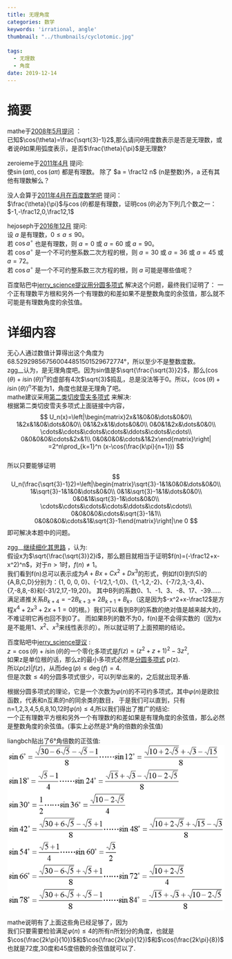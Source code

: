 ```yaml
---
title: 无理角度
categories: 数学
keywords: 'irrational, angle'
thumbnail: "../thumbnails/cyclotomic.jpg"

tags:
  - 无理数
  - 角度
date: 2019-12-14
---
```


# 摘要
mathe于[2008年5月提问](https://bbs.emath.ac.cn/thread-418-1-1.html) ：  
已知$\cos(\theta)=\frac{\sqrt{3}-1}2$,那么请问$\theta$用度数表示是否是无理数，或者说$\theta$如果用弧度表示，是否$\frac{\theta}{\pi}$是无理数?  

zeroieme于[2011年4月](https://bbs.emath.ac.cn/thread-3136-1-1.html) 提问:  
使$\sin(a\pi),\cos(a\pi)$ 都是有理数。
除了 $a = \frac12  n$ (n是整数)外，a 还有其他有理数解么？

没人会算于[2011年4月在百度数学吧](http://tieba.baidu.com/p/1051245073?pid=11918704479&cid=0#11918704479) 提问：  
$\frac{\theta}{\pi}$与$\cos(\theta)$都是有理数，证明$\cos(\theta)$必为下列几个数之一：  
$-1,-\frac12,0,\frac12,1$  

hejoseph于[2016年12月](https://bbs.emath.ac.cn/thread-9262-1-1.html) 提问:  
设 $a$ 是有理数，$0\leq a\leq 90$。  
若 $\cos a^{\circ}$ 也是有理数，则 $a=0$ 或 $a=60$ 或 $a=90$。  
若 $\cos a^{\circ}$ 是一个不可约整系数二次方程的根，则 $a=30$ 或 $a=36$ 或 $a=45$ 或 $a=72$。  
若 $\cos a^{\circ}$ 是一个不可约整系数三次方程的根，则 $a$ 可能是哪些值呢？  

百度贴巴中[jerry_science提议用分圆多项式](http://tieba.baidu.com/f?kz=368976205) 解决这个问题，最终我们证明了：
一个正有理数平方根和另外一个有理数的和差如果不是整数角度的余弦值，那么就不可能是有理数角度的余弦值。

# 详细内容
无心人通过数值计算得出这个角度为68.529298567560044851501529672774°，所以至少不是整数度数。  
zgg\_\_认为，是无理角度吧。因为sin值是$\sqrt{\frac{\sqrt{3}}2}$，那么$(\cos(\theta)+i\sin(\theta))^n$的虚部有4次$\sqrt{3}$捣乱，总是没法等于0。所以，$(\cos(\theta)+i\sin(\theta))^n$不能为1，角度也就是无理角了吧。  
mathe建议采用[第二类切皮雪夫多项式](http://mathworld.wolfram.com/ChebyshevPolynomialoftheSecondKind.html) 来解决:  
根据第二类切皮雪夫多项式上面链接中内容，  
$$
U_n(x)=\left|\begin{matrix}2x&1&0&0&\dots&0&0\\
1&2x&1&0&\dots&0&0\\
0&1&2x&1&\dots&0&0\\
0&0&1&2x&\dots&0&0\\
\cdots&\cdots&\cdots&\cdots&\ddots&\cdots&\cdots\\
0&0&0&0&\cdots&2x&1\\
0&0&0&0&\cdots&1&2x\end{matrix}\right| =2^n\prod_{k=1}^n (x-\cos(\frac{k\pi}{n+1}))
$$  
所以只要能够证明
$$
U_n(\frac{\sqrt{3}-1}2)=\left|\begin{matrix}\sqrt{3}-1&1&0&0&\dots&0&0\\
1&\sqrt{3}-1&1&0&\dots&0&0\\
0&1&\sqrt{3}-1&1&\dots&0&0\\
0&0&1&\sqrt{3}-1&\dots&0&0\\
\cdots&\cdots&\cdots&\cdots&\ddots&\cdots&\cdots\\
0&0&0&0&\cdots&\sqrt{3}-1&1\\
0&0&0&0&\cdots&1&\sqrt{3}-1\end{matrix}\right|\ne 0
$$
即可解决本题中的问题。

zgg\_\_[继续细化其思路](https://bbs.emath.ac.cn/forum.php?mod=redirect&goto=findpost&ptid=418&pid=4255&fromuid=20) ，认为:  
假设x为$\sqrt{\frac{\sqrt{3}}2}i$，那么题目就相当于证明$f(n)=(-\frac12+x-x^2)^n$，对于$n\gt 1$时，$f(n)\ne 1$。  
我们看到f(n)总可以表示成为$A+Bx+Cx^2+Dx^3$的形式，例如f(0)到f(5)的{A,B,C,D}分别为：{1, 0, 0, 0}、{-1/2,1,-1,0}、{1,-1,2,-2}、{-7/2,3,-3,4}、{7,-8,8,-8}和{-31/2,17,-19,20}。
其中B列的系数0、1、-1、3、-8、17、-39……满足递推关系$B_{k+4}=-2B_{k+3}+2B_{k+1}+B_k$，（这是因为$-x^2+x-\frac12$是方程$x^4+2x^3+2x+1=0$的根。）我们可以看到B列的系数的绝对值是越来越大的，不难证明它再也回不到0了。
而如果B列的数不为0，f(n)是不会得实数的（因为x是不能用1、$x^2$、$x^3$来线性表示的）。所以就证明了上面预期的结论。

百度贴吧中[jerry_science提议](http://tieba.baidu.com/f?kz=368976205) :  
$z=\cos(\theta)+i\sin(\theta)$的一个零化多项式是$f(z)=(z^2+z+1)^2-3z^2$,  
如果z是单位根的话，那么z的最小多项式必然是[分圆多项式](http://mathworld.wolfram.com/CyclotomicPolynomial.html) p(z).  
所以$p(z)|f(z)$，从而$\deg(p)\le \deg(f)=4$.   
但是次数$\le 4$的分圆多项式很少，可以列举出来的，之后就出现矛盾.  

根据分圆多项式的理论，它是一个次数为$\varphi(n)$的不可约多项式，其中$\varphi(n)$是欧拉函数，代表和n互素的n的同余类的数目，
于是我们可以直到，只有n=1,2,3,4,5,6,8,10,12时$\varphi(n)\le 4$,所以我们得出了推广的结论:  
一个正有理数平方根和另外一个有理数的和差如果是有理角度的余弦值，那么必然是整数角度的余弦值。(事实上必然是3°角的倍数的余弦值)  

liangbch贴出了6°角倍数的正弦值:  
![sinvalue](../images/sinvalue.gif)  

mathe说明有了上面这些角已经足够了，因为  
我们只要需要检验满足$\varphi(n)\le 4$的所有n所划分的角度，也就是$\cos(\frac{2k\pi}{10})$和$\cos(\frac{2k\pi}{12})$和$\cos(\frac{2k\pi}{8})$
也就是72度,30度和45度倍数的余弦值就可以了.  
